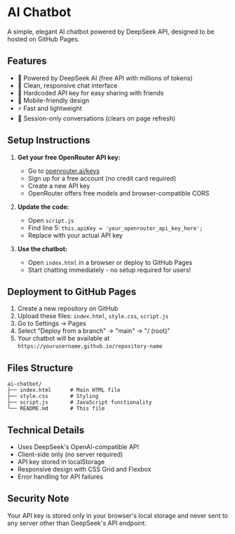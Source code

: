 # AI Chatbot

A simple, elegant AI chatbot powered by DeepSeek API, designed to be hosted on GitHub Pages.

## Features

- 🤖 Powered by DeepSeek AI (free API with millions of tokens)
- 💬 Clean, responsive chat interface
- 🔐 Hardcoded API key for easy sharing with friends
- 📱 Mobile-friendly design
- ⚡ Fast and lightweight
- 🔄 Session-only conversations (clears on page refresh)

## Setup Instructions

1. **Get your free OpenRouter API key:**
   - Go to [openrouter.ai/keys](https://openrouter.ai/keys)
   - Sign up for a free account (no credit card required)
   - Create a new API key
   - OpenRouter offers free models and browser-compatible CORS

2. **Update the code:**
   - Open `script.js`
   - Find line 5: `this.apiKey = 'your_openrouter_api_key_here';`
   - Replace with your actual API key

3. **Use the chatbot:**
   - Open `index.html` in a browser or deploy to GitHub Pages
   - Start chatting immediately - no setup required for users!

## Deployment to GitHub Pages

1. Create a new repository on GitHub
2. Upload these files: `index.html`, `style.css`, `script.js`
3. Go to Settings → Pages
4. Select "Deploy from a branch" → "main" → "/ (root)"
5. Your chatbot will be available at `https://yourusername.github.io/repository-name`

## Files Structure

```
ai-chatbot/
├── index.html      # Main HTML file
├── style.css       # Styling
├── script.js       # JavaScript functionality
└── README.md       # This file
```

## Technical Details

- Uses DeepSeek's OpenAI-compatible API
- Client-side only (no server required)
- API key stored in localStorage
- Responsive design with CSS Grid and Flexbox
- Error handling for API failures

## Security Note

Your API key is stored only in your browser's local storage and never sent to any server other than DeepSeek's API endpoint.